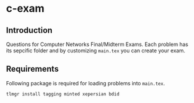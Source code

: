 # c-exam

## Introduction

Questions for Computer Networks Final/Midterm Exams. Each problem has its sepcific folder and by customizing `main.tex` you can create your exam.

## Requirements

Following package is required for loading problems into `main.tex`.

```sh
tlmgr install tagging minted xepersian bdid
```
